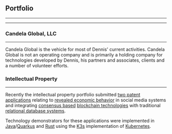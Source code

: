 ## Portfolio

---

---

### Candela Global, LLC

---

Candela Global is the vehicle for most of Dennis' current activities. Candela Global is not an operating company and is primarily a holding company for technologies developed by Dennis, his partners and associates, clients and a number of volunteer efforts.

### Intellectual Property

---

Recently the intellectual property portfolio submitted [two patent applications](./patents_pending.md) relating
to [revealed economic behavior](https://www.investopedia.com/terms/r/revealed-preference.asp) in social media systems
and
integrating [consensus based](https://hacken.io/discover/consensus-mechanisms/) [blockchain technologies](https://en.wikipedia.org/wiki/Blockchain)
with traditional [relational database systems](https://www.ibm.com/topics/relational-databases).

Technology demonstrators for these applications were implemented in [Java](https://java.com)/[Quarkus](https://quarkus.io) and [Rust](https://www.rust-lang.org/) using
the [K3s](https://k3s.io/) implementation of [Kubernetes](https://kubernetes.io/).
